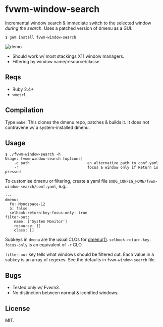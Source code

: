 # fvwm-window-search

Incremental window search & immediate switch to the selected window
*during the search*. Uses a patched version of dmenu as a GUI.

    $ gem install fvwm-window-search

![demo](https://thumbs.gfycat.com/GenerousRingedFlicker-small.gif)

* Should work w/ most stackings X11 window managers.
* Filtering by window name/resource/classe.

## Reqs

* Ruby 2.4+
* `wmctrl`

## Compilation

Type `make`. This clones the dmenu repo, patches & builds it. It does
not contravene w/ a system-installed dmenu.

## Usage

~~~
$ ./fvwm-window-search -h
Usage: fvwm-window-search [options]
    -c path                          an alternative path to conf.yaml
    -r                               focus a window only if Return is pressed
~~~

To customise dmenu or filtering, create a yaml file
`$XDG_CONFIG_HOME/fvwm-window-search/conf.yaml`, e.g.:

~~~
---
dmenu:
  fn: Monospace-12
  b: false
  selhook-return-key-focus-only: true
filter-out:
    name: ['System Monitor']
    resource: []
    class: []
~~~

Subkeys in `dmenu` are the usual CLOs for
[dmenu(1)][]. `selhook-return-key-focus-only` is an equivalent of `-r`
CLO.

[dmenu(1)]: https://manpages.debian.org/unstable/suckless-tools/dmenu.1.en.html

`filter-out` key tells what windows should be filtered out. Each value
in a subkey is an array of regexes. See the defaults in
`fvwm-window-search` file.

## Bugs

* Tested only w/ Fvwm3.
* No distinction between normal & iconified windows.

## License

MIT.
